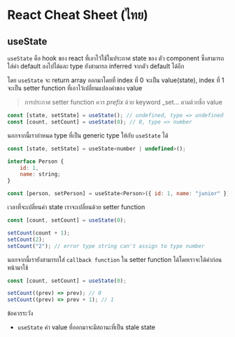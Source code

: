 # React Cheat Sheet (ไทย)

## useState

`useState` คือ hook ของ react ที่เอาไว้ใช้ในประกาศ state ของ ตัว component ซึ่งสามารถใส่ค่า default ลงไปได้และ type ยังสามารถ inferred จากตัว default ได้อีก

โดย `useState` จะ return array ออกมาโดยที่ index ที่ 0 จะเป็น value(state), index ที่ 1 จะเป็น setter function ที่เอาไว้เปลี่ยนแปลงค่าของ value

> การประกาศ setter function ควร _prefix_ ด้วย keyword \_set... ตามด้วยชื่อ value

```jsx
const [state, setState] = useState(); // undefined, type => undefined
const [count, setCount] = useState(0); // 0, type => number
```

นอกจากนี้เรากำหนด type ที่เป็น generic type ให้กับ `useState` ได้

```jsx
const [state, setState] = useState<number | undefined>();

interface Person {
    id: 1,
    name: string;
}

const [person, setPerson] = useState<Person>({ id: 1, name: "junior" });
```

เวลาที่จะเปลี่ยนค่า state เราจะเปลี่ยนด้วย setter function

```jsx
const [count, setCount] = useState(0);

setCount(count + 1);
setCount(2);
setCount("2"); // error type string can't assign to type number
```

นอกจากนี้เรายังสามารถใส่ `callback function` ใน setter function ได้โดยเราจะได้ค่าก่อนหน้ามาใช้

```jsx
const [count, setCount] = useState(0);

setCount((prev) => prev); // 0
setCount((prev) => prev + 1); // 1
```

ข้อควรระวัง

- `useState` ค่า value ที่ออกมาจะมีสถานะที่เป็น stale state
